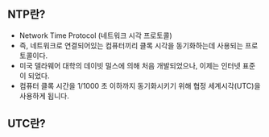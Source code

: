 ## NTP란?
- Network Time Protocol (네트워크 시각 프로토콜)
- 즉, 네트워크로 연결되어있는 컴퓨터끼리 클록 시각을 동기화하는데 사용되는 프로토콜이다.
- 미국 델라웨어 대학의 데이빗 밀스에 의해 처음 개발되었으나, 이제는 인터넷 표준이 되었다.
- 컴퓨터 클록 시간을 1/1000 초 이하까지 동기화시키기 위해 협정 세계시각(UTC)을 사용하게 됩니다.




## UTC란?
